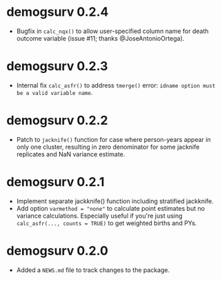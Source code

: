 # demogsurv 0.2.4

* Bugfix in `calc_nqx()` to allow user-specified column name for death outcome variable (issue #11; thanks @JoseAntonioOrtega).

# demogsurv 0.2.3

* Internal fix `calc_asfr()` to address `tmerge()` error: `idname option must be a valid variable name`.


# demogsurv 0.2.2

* Patch to `jacknife()` function for case where person-years appear in only one
  cluster, resulting in zero denominator for some jacknife replicates and NaN 
  variance estimate.

# demogsurv 0.2.1

* Implement separate jackknife() function including stratified jackknife.
* Add option `varmethod = "none"` to calculate point estimates but no variance 
  calculations. Especially useful if you're just using 
  `calc_asfr(..., counts = TRUE)` to get weighted births and PYs.

# demogsurv 0.2.0

* Added a `NEWS.md` file to track changes to the package.

